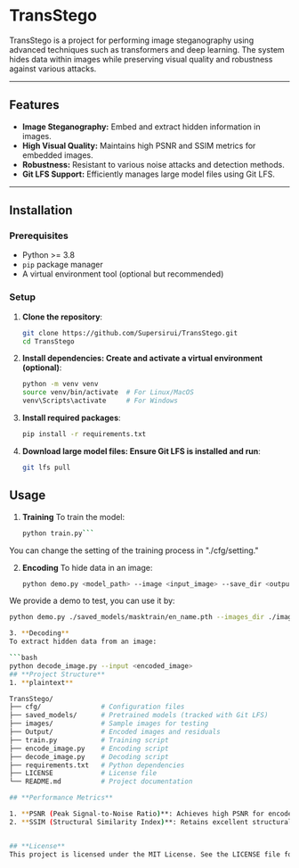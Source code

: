 


# **TransStego**

TransStego is a project for performing image steganography using advanced techniques such as transformers and deep learning. The system hides data within images while preserving visual quality and robustness against various attacks.

---

## **Features**

- **Image Steganography:** Embed and extract hidden information in images.
- **High Visual Quality:** Maintains high PSNR and SSIM metrics for embedded images.
- **Robustness:** Resistant to various noise attacks and detection methods.
- **Git LFS Support:** Efficiently manages large model files using Git LFS.

---

## **Installation**

### **Prerequisites**
- Python >= 3.8
- `pip` package manager
- A virtual environment tool (optional but recommended)

### **Setup**

1. **Clone the repository**:
   ```bash
   git clone https://github.com/Supersirui/TransStego.git
   cd TransStego
   
2. **Install dependencies: Create and activate a virtual environment (optional)**:

   ```bash
   python -m venv venv
   source venv/bin/activate  # For Linux/MacOS
   venv\Scripts\activate     # For Windows
3. **Install required packages**:

   ```bash
   pip install -r requirements.txt
4. **Download large model files: Ensure Git LFS is installed and run**:

   ```bash
   git lfs pull

## **Usage**
1. **Training**
To train the model:

   ```bash
   python train.py```
You can change the setting of the training process in "./cfg/setting."

2. **Encoding**
To hide data in an image:

   ```bash
   python demo.py <model_path> --image <input_image> --save_dir <output_dir> --secret <secret_message>

We provide a demo to test, you can use it by:

   ```bash
   python demo.py ./saved_models/masktrain/en_name.pth --images_dir ./images --save_dir <output_dir>```

3. **Decoding**
To extract hidden data from an image:

   ```bash
   python decode_image.py --input <encoded_image>
## **Project Structure**
1. **plaintext**

TransStego/
├── cfg/               # Configuration files
├── saved_models/      # Pretrained models (tracked with Git LFS)
├── images/            # Sample images for testing
├── Output/            # Encoded images and residuals
├── train.py           # Training script
├── encode_image.py    # Encoding script
├── decode_image.py    # Decoding script
├── requirements.txt   # Python dependencies
├── LICENSE            # License file
└── README.md          # Project documentation

## **Performance Metrics**

1. **PSNR (Peak Signal-to-Noise Ratio)**: Achieves high PSNR for encoded images.
2. **SSIM (Structural Similarity Index)**: Retains excellent structural quality.


## **License**
This project is licensed under the MIT License. See the LICENSE file for details.
